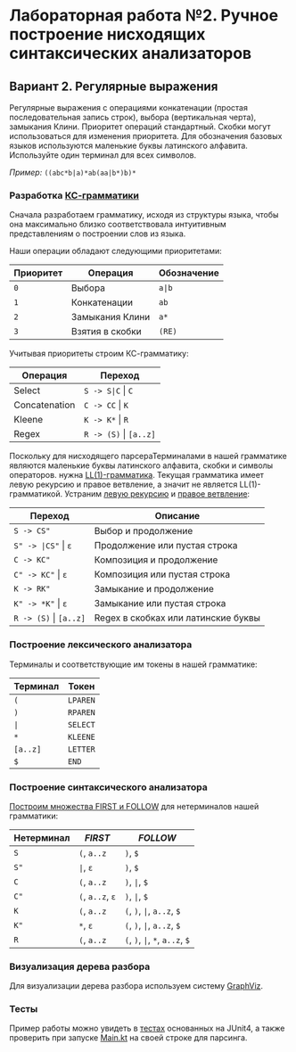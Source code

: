 # Лабораторная работа №2. Ручное построение нисходящих синтаксических анализаторов
## Вариант 2. Регулярные выражения
Регулярные выражения с операциями конкатенации (простая последовательная запись строк), выбора (вертикальная черта), замыкания Клини. Приоритет операций стандартный. Скобки могут использоваться для изменения приоритета. Для обозначения базовых языков используются маленькие буквы латинского алфавита. Используйте один терминал для всех символов.

_Пример:_ `((abc*b|a)*ab(aa|b*)b)*`
### Разработка [КС-грамматики](https://neerc.ifmo.ru/wiki/index.php?title=%D0%9A%D0%BE%D0%BD%D1%82%D0%B5%D0%BA%D1%81%D1%82%D0%BD%D0%BE-%D1%81%D0%B2%D0%BE%D0%B1%D0%BE%D0%B4%D0%BD%D1%8B%D0%B5_%D0%B3%D1%80%D0%B0%D0%BC%D0%BC%D0%B0%D1%82%D0%B8%D0%BA%D0%B8,_%D0%B2%D1%8B%D0%B2%D0%BE%D0%B4,_%D0%BB%D0%B5%D0%B2%D0%BE-_%D0%B8_%D0%BF%D1%80%D0%B0%D0%B2%D0%BE%D1%81%D1%82%D0%BE%D1%80%D0%BE%D0%BD%D0%BD%D0%B8%D0%B9_%D0%B2%D1%8B%D0%B2%D0%BE%D0%B4,_%D0%B4%D0%B5%D1%80%D0%B5%D0%B2%D0%BE_%D1%80%D0%B0%D0%B7%D0%B1%D0%BE%D1%80%D0%B0)
Сначала разработаем грамматику, исходя из структуры языка, чтобы она максимально близко соответствовала интуитивным представлениям о построении слов из языка.

Наши операции обладают следующими приоритетами:

| Приоритет | Операция        | Обозначение |
|-----------|-----------------|-------------|
| `0`       | Выбора          | `a\|b`      |
| `1`       | Конкатенации    | `ab`        |
| `2`       | Замыкания Клини | `a*`        |
| `3`       | Взятия в скобки | `(RE)`      |

Учитывая приоритеты строим КС-грамматику:

| Операция      | Переход                 |
|---------------|-------------------------|
| Select        | `S -> S\|C` \| `C`       |
| Concatenation | `С -> CC` \| `K`        |
| Kleene        | `K -> K*` \| `R`        |
| Regex         | `R -> (S)` \| `[a..z]`  |

Поскольку для нисходящего парсераТерминалами в нашей грамматике являются маленькие буквы латинского алфавита, скобки и символы операторов. нужна [LL(1)-грамматика](https://neerc.ifmo.ru/wiki/index.php?title=LL(k)-%D0%B3%D1%80%D0%B0%D0%BC%D0%BC%D0%B0%D1%82%D0%B8%D0%BA%D0%B8,_%D0%BC%D0%BD%D0%BE%D0%B6%D0%B5%D1%81%D1%82%D0%B2%D0%B0_FIRST_%D0%B8_FOLLOW). Текущая грамматика имеет левую рекурсию и правое ветвление, а значит не является LL(1)-грамматикой. Устраним [левую рекурсию](https://neerc.ifmo.ru/wiki/index.php?title=%D0%A3%D1%81%D1%82%D1%80%D0%B0%D0%BD%D0%B5%D0%BD%D0%B8%D0%B5_%D0%BB%D0%B5%D0%B2%D0%BE%D0%B9_%D1%80%D0%B5%D0%BA%D1%83%D1%80%D1%81%D0%B8%D0%B8) и [правое ветвление](https://neerc.ifmo.ru/wiki/index.php?title=LL(k)-%D0%B3%D1%80%D0%B0%D0%BC%D0%BC%D0%B0%D1%82%D0%B8%D0%BA%D0%B8,_%D0%BC%D0%BD%D0%BE%D0%B6%D0%B5%D1%81%D1%82%D0%B2%D0%B0_FIRST_%D0%B8_FOLLOW):

| Переход               | Описание                              |
|-----------------------|---------------------------------------|
| `S -> CS"`            | Выбор и продолжение                   |
| `S" -> \|CS"` \| `ε`  | Продолжение или пустая строка         |
| `C -> KC"`            | Композиция и продолжение              |
| `C" -> KC"` \| `ε`    | Композиция или пустая строка          |
| `K -> RK"`            | Замыкание и продолжение               |
| `K" -> *K"` \| `ε`    | Замыкание или пустая строка           |
| `R -> (S)` \| `[a..z]`| Regex в скобках или латинские буквы   |

###  Построение лексического анализатора
Терминалы и соответствующие им токены в нашей грамматике:

| Терминал | Токен      |
|----------|------------|
| `(`      | `LPAREN`   |
| `)`      | `RPAREN`   |
| `\|`      | `SELECT`   |
| `*`      | `KLEENE`   |
| `[a..z]` | `LETTER`   |
| `$`      | `END`      |

### Построение синтаксического анализатора
[Построим множества FIRST и FOLLOW](https://neerc.ifmo.ru/wiki/index.php?title=%D0%9F%D0%BE%D1%81%D1%82%D1%80%D0%BE%D0%B5%D0%BD%D0%B8%D0%B5_FIRST_%D0%B8_FOLLOW) для нетерминалов нашей грамматики:

| Нетерминал | *FIRST*          | *FOLLOW*                          |
|------------|------------------|-----------------------------------|
| `S`        | `(`, `a..z`      | `)`, `$`                          |
| `S"`       | `\|`, `ε`         | `)`, `$`                          |
| `C`        | `(`, `a..z`      | `)`, `\|`, `$`                     |
| `C"`       | `(`, `a..z`, `ε` | `)`, `\|`, `$`                     |
| `K`        | `(`, `a..z`      | `(`, `)`, `\|`, `a..z`, `$`        |
| `K"`       | `*`, `ε`         | `(`, `)`, `\|`, `a..z`, `$`        |
| `R`        | `(`, `a..z`      | `(`, `)`, `\|`, `*`, `a..z`, `$`   |

###  Визуализация дерева разбора
Для визуализации дерева разбора используем систему [GraphViz](https://graphviz.org/).
###  Тесты
Пример работы можно увидеть в [тестах](src/test/java/Tests.kt) основанных на JUnit4, а также проверить при запуске [Main.kt](src/main/java/Main.kt) на своей строке для парсинга.
